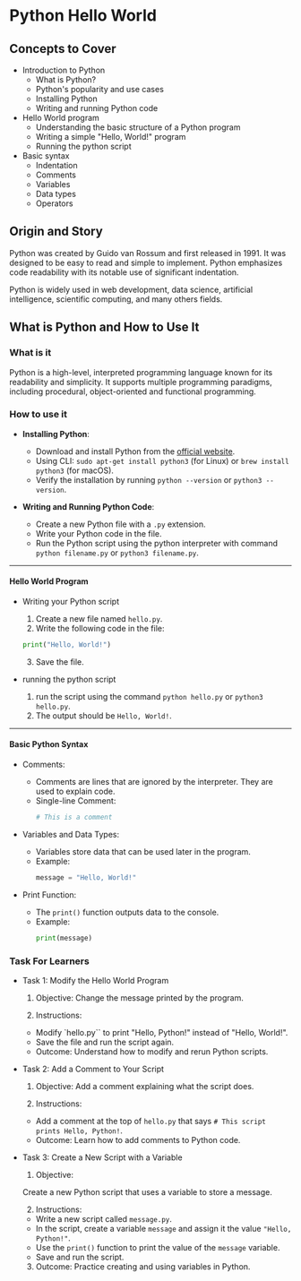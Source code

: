# Python Hello World

## Concepts to Cover

- Introduction to Python
  - What is Python?
  - Python's popularity and use cases
  - Installing Python
  - Writing and running Python code
- Hello World program
  - Understanding the basic structure of a Python program
  - Writing a simple "Hello, World!" program
  - Running the python script
- Basic syntax
  - Indentation
  - Comments
  - Variables
  - Data types
  - Operators

## Origin and Story

Python was created by Guido van Rossum and first released in 1991. It was designed to be easy to read and simple to implement. Python emphasizes code readability with its notable use of significant indentation.

Python is widely used in web development, data science, artificial intelligence, scientific computing, and many others fields.

## What is Python and How to Use It

### What is it

Python is a high-level, interpreted programming language known for its readability and simplicity. It supports multiple programming paradigms, including procedural, object-oriented and functional programming.

### How to use it

- **Installing Python**:

  - Download and install Python from the [official website](https://www.python.org/downloads/).
  - Using CLI: `sudo apt-get install python3` (for Linux) or `brew install python3` (for macOS).
  - Verify the installation by running `python --version` or `python3 --version`.

- **Writing and Running Python Code**:
  - Create a new Python file with a `.py` extension.
  - Write your Python code in the file.
  - Run the Python script using the python interpreter with command `python filename.py` or `python3 filename.py`.

---

#### Hello World Program

- Writing your Python script

  1. Create a new file named `hello.py`.
  2. Write the following code in the file:

  ```python
  print("Hello, World!")
  ```

  3. Save the file.

- running the python script
  1. run the script using the command `python hello.py` or `python3 hello.py`.
  2. The output should be `Hello, World!`.

---

#### Basic Python Syntax

- Comments:

  - Comments are lines that are ignored by the interpreter. They are used to explain code.
  - Single-line Comment:
    ```python
    # This is a comment
    ```

- Variables and Data Types:

  - Variables store data that can be used later in the program.
  - Example:
    ```python
    message = "Hello, World!"
    ```

- Print Function:

  - The `print()` function outputs data to the console.
  - Example:
    ```python
    print(message)
    ```

### Task For Learners

- Task 1: Modify the Hello World Program

  1. Objective:
     Change the message printed by the program.

  2. Instructions:

  - Modify `hello.py`` to print "Hello, Python!" instead of "Hello, World!".
  - Save the file and run the script again.
  - Outcome:
    Understand how to modify and rerun Python scripts.

- Task 2: Add a Comment to Your Script

  1. Objective:
     Add a comment explaining what the script does.

  2. Instructions:

  - Add a comment at the top of `hello.py` that says `# This script prints Hello, Python!`.
  - Outcome:
    Learn how to add comments to Python code.

- Task 3: Create a New Script with a Variable

  1. Objective:

  Create a new Python script that uses a variable to store a message.

  2. Instructions:

  - Write a new script called `message.py`.
  - In the script, create a variable `message` and assign it the value `"Hello, Python!"`.
  - Use the `print()` function to print the value of the `message` variable.
  - Save and run the script.

  3. Outcome:
     Practice creating and using variables in Python.
